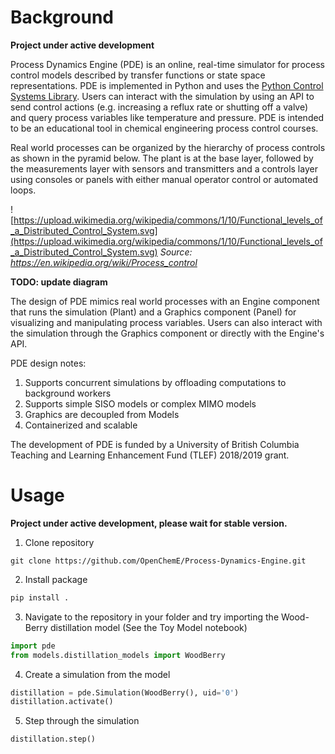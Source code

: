 # Background

**Project under active development**

Process Dynamics Engine (PDE) is an online, real-time simulator for process control models described by transfer functions or state space representations. PDE is implemented in Python and uses the [Python Control Systems Library](https://github.com/python-control/python-control). Users can interact with the simulation by using an API to send control actions (e.g. increasing a reflux rate or shutting off a valve) and query process variables like temperature and pressure. PDE is intended to be an educational tool in chemical engineering process control courses.

Real world processes can be organized by the hierarchy of process controls as shown in the pyramid below. The plant is at the base layer, followed by the measurements layer with sensors and transmitters and a controls layer using consoles or panels with either manual operator control or automated loops.

![https://upload.wikimedia.org/wikipedia/commons/1/10/Functional_levels_of_a_Distributed_Control_System.svg](https://upload.wikimedia.org/wikipedia/commons/1/10/Functional_levels_of_a_Distributed_Control_System.svg)
*Source: https://en.wikipedia.org/wiki/Process_control*

**TODO: update diagram**

The design of PDE mimics real world processes with an Engine component that runs the simulation (Plant) and a Graphics component (Panel) for visualizing and manipulating process variables. Users can also interact with the simulation through the Graphics component or directly with the Engine's API.

PDE design notes:
1. Supports concurrent simulations by offloading computations to background workers
2. Supports simple SISO models or complex MIMO models
3. Graphics are decoupled from Models
4. Containerized and scalable

The development of PDE is funded by a University of British Columbia Teaching and Learning Enhancement Fund (TLEF) 2018/2019 grant.

# Usage
**Project under active development, please wait for stable version.**

1. Clone repository

```
git clone https://github.com/OpenChemE/Process-Dynamics-Engine.git
```

2. Install package

```python
pip install .
```

3. Navigate to the repository in your folder and try importing the Wood-Berry distillation model (See the Toy Model notebook)

```python
import pde
from models.distillation_models import WoodBerry
```

4. Create a simulation from the model
```python
distillation = pde.Simulation(WoodBerry(), uid='0')
distillation.activate()
```

5. Step through the simulation
```
distillation.step()
```